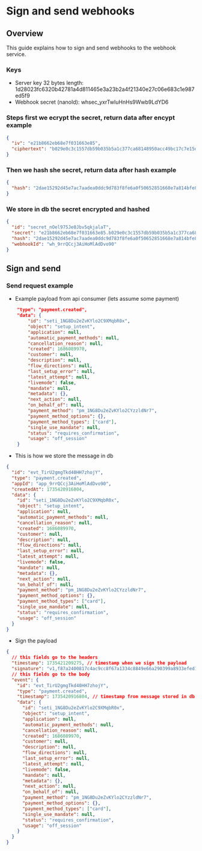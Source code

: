 # Sign and send webhooks

## Overview

This guide explains how to sign and send webhooks to the webhook service.

### Keys

- Server key 32 bytes length: 1d28023fc6320b42781a4d811465e3a23b2a4f21340e27c06e683c1e987ed5f9
- Webhook secret (nanoId): whsec_yxrTwIuHnHs9Wwb9LdYD6

### Steps first we ecrypt the secret, return data after encypt example

```json
{
  "iv": "e21b8662eb68e7f031663e85",
  "ciphertext": "b029e0c3c1557db59b035b5a1c377ca68148950acc49bc17c7e15db25dd63421a8ad55bb7e9960a8fb36a3"
}
```

### Then we hash she secret, return data after hash example

```json
{
  "hash": "2dae15292d45e7ac7aadea0ddc9d783f8fe6a0f50652851668e7a814bfe8dbd0"
}
```

### We store in db the secret encrypted and hashed

```json
{
  "id": "secret_nOel975Je0Jbv5qkjalaT",
  "secret": "e21b8662eb68e7f031663e85.b029e0c3c1557db59b035b5a1c377ca68148950acc49bc17c7e15db25dd63421a8ad55bb7e9960a8fb36a3",
  "hash": "2dae15292d45e7ac7aadea0ddc9d783f8fe6a0f50652851668e7a814bfe8dbd0",
  "webhookId": "wh_9rrQCcj3AiHoMlAdDvo90"
}
```

## Sign and send

### Send request example

- Example payload from api consumer (lets assume some payment)

```json
    "type": "payment.created",
    "data": {
        "id": "seti_1NG8Du2eZvKYlo2C9XMqbR0x",
        "object": "setup_intent",
        "application": null,
        "automatic_payment_methods": null,
        "cancellation_reason": null,
        "created": 1686089970,
        "customer": null,
        "description": null,
        "flow_directions": null,
        "last_setup_error": null,
        "latest_attempt": null,
        "livemode": false,
        "mandate": null,
        "metadata": {},
        "next_action": null,
        "on_behalf_of": null,
        "payment_method": "pm_1NG8Du2eZvKYlo2CYzzldNr7",
        "payment_method_options": {},
        "payment_method_types": ["card"],
        "single_use_mandate": null,
        "status": "requires_confirmation",
        "usage": "off_session"
    }

```

- This is how we store the message in db

```json
{
  "id": "evt_TirU2gmgTkd40HH7zhojY",
  "type": "payment.created",
  "appId": "app_9rrQCcj3AiHoMlAdDvo90",
  "createdAt": 1735420916804,
  "data": {
    "id": "seti_1NG8Du2eZvKYlo2C9XMqbR0x",
    "object": "setup_intent",
    "application": null,
    "automatic_payment_methods": null,
    "cancellation_reason": null,
    "created": 1686089970,
    "customer": null,
    "description": null,
    "flow_directions": null,
    "last_setup_error": null,
    "latest_attempt": null,
    "livemode": false,
    "mandate": null,
    "metadata": {},
    "next_action": null,
    "on_behalf_of": null,
    "payment_method": "pm_1NG8Du2eZvKYlo2CYzzldNr7",
    "payment_method_options": {},
    "payment_method_types": ["card"],
    "single_use_mandate": null,
    "status": "requires_confirmation",
    "usage": "off_session"
  }
}
```

- Sign the payload

```json
{
  // this fields go to the headers
  "timestamp": 1735421209275, // timestamp when we sign the payload
  "signature": "v1,f87a2400817c4ac9cc8f67a1334c8849e66a290399a8933efed1db51dfe1fc41",
  // this fields go to the body
  "event": {
    "id": "evt_TirU2gmgTkd40HH7zhojY",
    "type": "payment.created",
    "timestamp": 1735420916804, // timestamp from message stored in db
    "data": {
      "id": "seti_1NG8Du2eZvKYlo2C9XMqbR0x",
      "object": "setup_intent",
      "application": null,
      "automatic_payment_methods": null,
      "cancellation_reason": null,
      "created": 1686089970,
      "customer": null,
      "description": null,
      "flow_directions": null,
      "last_setup_error": null,
      "latest_attempt": null,
      "livemode": false,
      "mandate": null,
      "metadata": {},
      "next_action": null,
      "on_behalf_of": null,
      "payment_method": "pm_1NG8Du2eZvKYlo2CYzzldNr7",
      "payment_method_options": {},
      "payment_method_types": ["card"],
      "single_use_mandate": null,
      "status": "requires_confirmation",
      "usage": "off_session"
    }
  }
}
```
